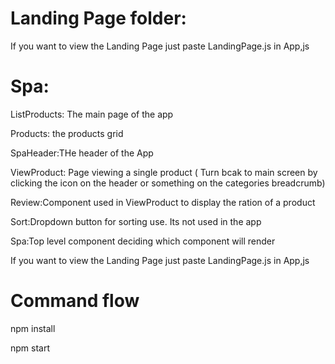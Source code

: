 # Landing Page folder:

If you want to view the Landing Page just paste LandingPage.js in App,js

# Spa:

ListProducts: The main page of the app

Products: the products grid

SpaHeader:THe header of the App

ViewProduct: Page viewing a single product ( Turn bcak to main screen by clicking the icon on the header or something on the categories breadcrumb)

Review:Component used in ViewProduct to display the ration of a product

Sort:Dropdown button for sorting use. Its not used in the app

Spa:Top level component deciding which component will render

If you want to view the Landing Page just paste LandingPage.js in App,js

# Command flow 

npm install

npm start
